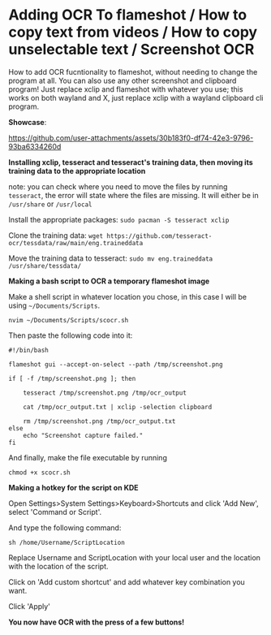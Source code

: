 # Adding OCR To flameshot / How to copy text from videos / How to copy unselectable text / Screenshot OCR
How to add OCR fucntionality to flameshot, without needing to change the program at all. You can also use any other screenshot and clipboard program! Just replace xclip and flameshot with whatever you use; this works on both wayland and X, just replace xclip with a wayland clipboard cli program.

**Showcase**:

https://github.com/user-attachments/assets/30b183f0-df74-42e3-9796-93ba6334260d


**Installing xclip, tesseract and tesseract's training data, then moving its training data to the appropriate location** 

note: you can check where you need to move the files by running `tesseract`, the error will state where the files are missing. It will either be in `/usr/share` or `/usr/local`

Install the appropriate packages:
`sudo pacman -S tesseract xclip`
 
Clone the training data:
`wget https://github.com/tesseract-ocr/tessdata/raw/main/eng.traineddata`

Move the training data to tesseract:
`sudo mv eng.traineddata /usr/share/tessdata/` 

**Making a bash script to OCR a temporary flameshot image**

Make a shell script in whatever location you chose, in this case I will be using `~/Documents/Scripts`.

`nvim ~/Documents/Scripts/scocr.sh`

 Then paste the following code into it:

```
#!/bin/bash

flameshot gui --accept-on-select --path /tmp/screenshot.png

if [ -f /tmp/screenshot.png ]; then
   
    tesseract /tmp/screenshot.png /tmp/ocr_output

    cat /tmp/ocr_output.txt | xclip -selection clipboard

    rm /tmp/screenshot.png /tmp/ocr_output.txt
else
    echo "Screenshot capture failed."
fi
```

And finally, make the file executable by running 

`chmod +x scocr.sh`

**Making a hotkey for the script on KDE**

Open Settings>System Settings>Keyboard>Shortcuts and click 'Add New', select 'Command or Script'.

And type the following command: 

`sh /home/Username/ScriptLocation` 

Replace Username and ScriptLocation with your local user and the location with the location of the script.

Click on 'Add custom shortcut' and add whatever key combination you want.

Click 'Apply'

**You now have OCR with the press of a few buttons!**
